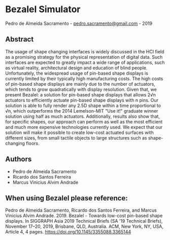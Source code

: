 # Bezalel Simulator
Pedro de Almeida Sacramento - pedro.sacramento@gmail.com - 2019

## Abstract
The usage of shape changing interfaces is widely discussed in the HCI field as a promising strategy for the physical representation of digital data. Such interfaces are expected to greatly impact a wide range of applications, such as virtual reality, architectural design and education of blind people. Unfortunately, the widespread usage of pin-based shape displays is currently limited by their typically high manufacturing costs. The high costs of pin-based shape displays are mainly due to the number of actuators, which tends to grow quadratically with display resolution. Given that, we present Bezalel: a solution for pin-based shape displays that allows 2√n actuators to efficiently actuate pin-based shape displays with n pins. Our solution is able to fully render any 2.5D shape within a time proportional to √n, which outperforms the 2014 Lemelson-MIT "Use it!" graduate winner solution using half as much actuators. Additionally, results also show that, for specific shapes, our approach can perform as well as the most efficient and much more expensive technologies currently used. We expect that our solution will make it possible to create low-cost actuated surfaces with different sizes, from small tactile objects to large structures such as shape-changing floors.

## Authors
* Pedro de Almeida Sacramento
* Ricardo dos Santos Ferreira
* Marcus Vinicius Alvim Andrade

## When using Bezalel please reference:
Pedro de Almeida Sacramento, Ricardo dos Santos Ferreira, and Marcus Vinicius Alvim Andrade. 2019. Bezalel - Towards low-cost pin-based shape displays. In SIGGRAPH Asia 2019 Technical Briefs (SA ’19 Technical Briefs), November 17–20, 2019, Brisbane, QLD, Australia. ACM, New York, NY, USA, Article 4, 4 pages. https://doi.org/10.1145/3355088.3365144
